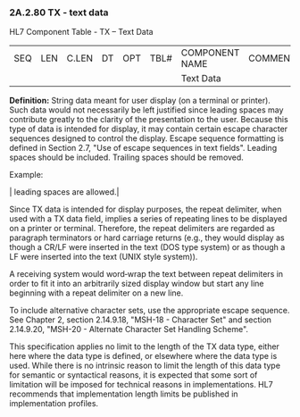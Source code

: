 ### 2A.2.80 TX - text data

HL7 Component Table - TX – Text Data

|     |     |     |     |     |     |     |     |     |
| --- | --- | --- | --- | --- | --- | --- | --- | --- |
| SEQ | LEN | C.LEN | DT | OPT | TBL# | COMPONENT NAME | COMMENTS | SEC.REF. |
|  |  |  |  |  |  | Text Data |  |  |

**Definition:** String data meant for user display (on a terminal or printer). Such data would not necessarily be left justified since leading spaces may contribute greatly to the clarity of the presentation to the user. Because this type of data is intended for display, it may contain certain escape character sequences designed to control the display. Escape sequence formatting is defined in Section 2.7, "Use of escape sequences in text fields". Leading spaces should be included. Trailing spaces should be removed.

Example:

| leading spaces are allowed.|

Since TX data is intended for display purposes, the repeat delimiter, when used with a TX data field, implies a series of repeating lines to be displayed on a printer or terminal. Therefore, the repeat delimiters are regarded as paragraph terminators or hard carriage returns (e.g., they would display as though a CR/LF were inserted in the text (DOS type system) or as though a LF were inserted into the text (UNIX style system)).

A receiving system would word‑wrap the text between repeat delimiters in order to fit it into an arbitrarily sized display window but start any line beginning with a repeat delimiter on a new line.

To include alternative character sets, use the appropriate escape sequence. See Chapter 2, section 2.14.9.18, "MSH-18 - Character Set" and section 2.14.9.20, "MSH-20 - Alternate Character Set Handling Scheme".

This specification applies no limit to the length of the TX data type, either here where the data type is defined, or elsewhere where the data type is used. While there is no intrinsic reason to limit the length of this data type for semantic or syntactical reasons, it is expected that some sort of limitation will be imposed for technical reasons in implementations. HL7 recommends that implementation length limits be published in implementation profiles.
